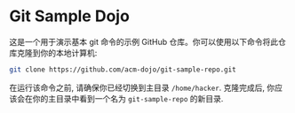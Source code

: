 # Git Sample Dojo

这是一个用于演示基本 git 命令的示例 GitHub 仓库。你可以使用以下命令将此仓库克隆到你的本地计算机:

```bash
git clone https://github.com/acm-dojo/git-sample-repo.git
```

在运行该命令之前, 请确保你已经切换到主目录 `/home/hacker`. 克隆完成后, 你应该会在你的主目录中看到一个名为 `git-sample-repo` 的新目录.
